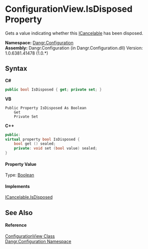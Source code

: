 # ConfigurationView.IsDisposed Property 
 

Gets a value indicating whether this <a href="T_Dangr_Util_ICancelable">ICancelable</a> has been disposed.

**Namespace:**&nbsp;<a href="N_Dangr_Configuration">Dangr.Configuration</a><br />**Assembly:**&nbsp;Dangr.Configuration (in Dangr.Configuration.dll) Version: 1.0.6381.41478 (1.0.*)

## Syntax

**C#**<br />
``` C#
public bool IsDisposed { get; private set; }
```

**VB**<br />
``` VB
Public Property IsDisposed As Boolean
	Get
	Private Set
```

**C++**<br />
``` C++
public:
virtual property bool IsDisposed {
	bool get () sealed;
	private: void set (bool value) sealed;
}
```


#### Property Value
Type: <a href="http://msdn2.microsoft.com/en-us/library/a28wyd50" target="_blank">Boolean</a>

#### Implements
<a href="P_Dangr_Util_ICancelable_IsDisposed">ICancelable.IsDisposed</a><br />

## See Also


#### Reference
<a href="T_Dangr_Configuration_ConfigurationView">ConfigurationView Class</a><br /><a href="N_Dangr_Configuration">Dangr.Configuration Namespace</a><br />